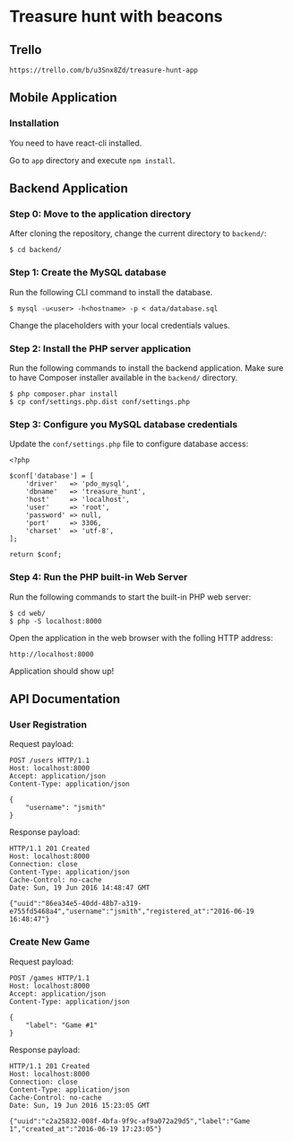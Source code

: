 Treasure hunt with beacons
==========================

Trello
------

    https://trello.com/b/u3Snx8Zd/treasure-hunt-app

Mobile Application
------------------

### Installation

You need to have react-cli installed.

Go to `app` directory and execute `npm install`.


Backend Application
-------------------

### Step 0: Move to the application directory

After cloning the repository, change the current directory to `backend/`:
 
    $ cd backend/

### Step 1: Create the MySQL database

Run the following CLI command to install the database.

    $ mysql -u<user> -h<hostname> -p < data/database.sql

Change the <param> placeholders with your local credentials values.

### Step 2: Install the PHP server application

Run the following commands to install the backend application. Make sure
to have Composer installer available in the `backend/` directory.

    $ php composer.phar install
    $ cp conf/settings.php.dist conf/settings.php

### Step 3: Configure you MySQL database credentials

Update the `conf/settings.php` file to configure database access:

    <?php
    
    $conf['database'] = [
        'driver'   => 'pdo_mysql',
        'dbname'   => 'treasure_hunt',
        'host'     => 'localhost',
        'user'     => 'root',
        'password' => null,
        'port'     => 3306,
        'charset'  => 'utf-8',
    ];
    
    return $conf;

### Step 4: Run the PHP built-in Web Server

Run the following commands to start the built-in PHP web server:

    $ cd web/
    $ php -S localhost:8000

Open the application in the web browser with the folling HTTP address:

    http://localhost:8000

Application should show up!

API Documentation
-----------------

### User Registration

Request payload:

```http
POST /users HTTP/1.1
Host: localhost:8000
Accept: application/json
Content-Type: application/json

{
    "username": "jsmith"
}
```

Response payload:

```http
HTTP/1.1 201 Created
Host: localhost:8000
Connection: close
Content-Type: application/json
Cache-Control: no-cache
Date: Sun, 19 Jun 2016 14:48:47 GMT

{"uuid":"86ea34e5-40dd-48b7-a319-e755fd5468a4","username":"jsmith","registered_at":"2016-06-19 16:48:47"}
```

### Create New Game

Request payload:

```http
POST /games HTTP/1.1
Host: localhost:8000
Accept: application/json
Content-Type: application/json

{
    "label": "Game #1"
}
```

Response payload:

```http
HTTP/1.1 201 Created
Host: localhost:8000
Connection: close
Content-Type: application/json
Cache-Control: no-cache
Date: Sun, 19 Jun 2016 15:23:05 GMT

{"uuid":"c2a25832-008f-4bfa-9f9c-af9a072a29d5","label":"Game 1","created_at":"2016-06-19 17:23:05"}
```
